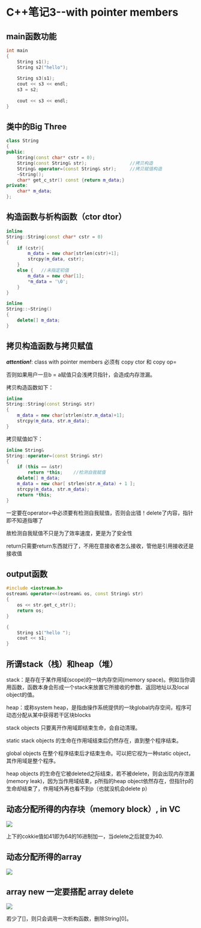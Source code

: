 # C++笔记3--with pointer members

## main函数功能

```c++
int main
{
	String s1();
	String s2("hello");
	
	String s3(s1);
	cout << s3 << endl;
	s3 = s2;
	
	cout << s3 << endl;
}
```

## 类中的Big Three

```c++
class String
{
public:
    String(const char* cstr = 0);
    String(const String& str);                //拷贝构造
    String& operator=(const String& str);     //拷贝赋值构造
    ~String();
    char* get_c_str() const {return m_data;}
private:
    char* m_data;
};
```

## 构造函数与析构函数（ctor dtor）

```c++
inline
String::String(const char* cstr = 0)
{
    if (cstr){
        m_data = new char[strlen(cstr)+1];
        strcpy(m_data, cstr);
    }
    else {   //未指定初值
        m_data = new char[1];
        *m_data = '\0';
    }
}

inline
String::~String()
{
    delete[] m_data;
}
```

## 拷贝构造函数与拷贝赋值

***attention!***: class with pointer members 必须有 copy ctor 和 copy op=

否则如果用户一旦b = a赋值只会浅拷贝指针，会造成内存泄漏。

拷贝构造函数如下：

```c++
inline
String::String(const String& str)
{
    m_data = new char[strlen(str.m_data)+1];
    strcpy(m_data, str.m_data);
}
```

拷贝赋值如下：

```c++
inline String&
String::operator=(const String& str)
{
    if (this == &str)
        return *this;    //检测自我赋值
    delete[] m_data;
    m_data = new char[ strlen(str.m_data) + 1 ];
    strcpy(m_data, str.m_data);
    return *this;
}
```

一定要在operator=中必须要有检测自我赋值，否则会出错！delete了内容，指针即不知道指哪了

故检测自我赋值不只是为了效率速度，更是为了安全性

return只需要return东西就行了，不用在意接收者怎么接收，管他是引用接收还是接收值

## output函数

```c++
#include <iostream.h>
ostream& operator<<(ostream& os, const String& str)
{
    os << str.get_c_str();
    return os;
}
```

```c++
{
    String s1("hello ");
    cout << s1;
}
```

## 所谓stack（栈）和heap（堆）

stack：是存在于某作用域(scope)的一块内存空间(memory space)。例如当你调用函数，函数本身会形成一个stack来放置它所接收的参数、返回地址以及local object的值。

heap：或称system heap，是指由操作系统提供的一块global内存空间，程序可动态分配从某中获得若干区块blocks



stack objects 只要离开作用域即结束生命，会自动清理。

static stack objects 的生命在作用域结束后仍然存在，直到整个程序结束。

global objects  在整个程序结束后才结束生命。可以把它视为一种static object，其作用域是整个程序。

heap objects 的生命在它被deleted之际结束，若不被delete，则会出现内存泄漏(memory leak)，因为当作用域结束，p所指的heap object依然存在，但指针p的生命却结束了，作用域外再也看不到p（也就没机会delete p）

## 动态分配所得的内存块（memory block）, in VC

![](./image/1.png)

上下的cokkie值如41即为64的16进制加一，当delete之后就变为40.

## 动态分配所得的array

![](./image/2.png)

## array new 一定要搭配 array delete

![](./image/3.png)

若少了[]，则只会调用一次析构函数，删除String[0]。

